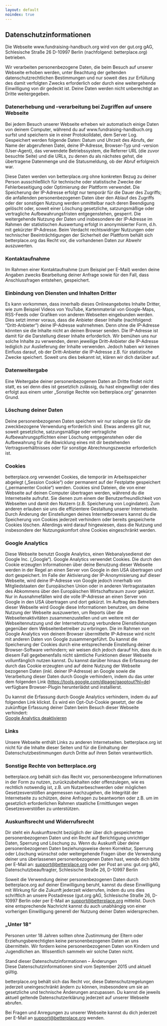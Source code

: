 ```yaml
---
layout: default
noindex: true
---
```


<div class="row">
  <div class="col-md-10 col-md-offset-1" style="text-align: left">
    <h2><span>Datenschutzinformationen</span></h2>
    <p>Die Webseite www.fundraising-handbuch.org wird von der gut.org gAG, Schlesische Straße 26 D-10997 Berlin (nachfolgend: betterplace.org) betrieben.</p>
    <p>Wir verarbeiten personenbezogene Daten, die beim Besuch auf unserer Webseite erhoben werden, unter Beachtung der geltenden datenschutzrechtlichen Bestimmungen und nur soweit dies zur Erfüllung des damit verfolgten Zwecks erforderlich oder durch eine weitergehende Einwilligung von dir gedeckt ist. Deine Daten werden nicht unberechtigt an Dritte weitergegeben.</p>
    <h3>Datenerhebung und –verarbeitung bei Zugriffen auf unsere Webseite</h3>
    <p>Bei jedem Besuch unserer Webseite erheben wir automatisch einige Daten von deinem Computer, während du auf www.fundraising-handbuch.org surfst und speichern sie in einer Protokolldatei, dem Server Log. Gespeichert werden folgende Daten: Datum und Uhrzeit des Abrufs, der Name der abgerufenen Datei, deine IP-Adresse, Browser-Typ und -version (User-Agent), das verwendete Betriebssystem, die Referrer URL (die zuvor besuchte Seite) und die URLs, zu denen du als nächstes gehst, die übertragene Datenmenge und die Statusmeldung, ob der Abruf erfolgreich war.</p>
    <p>Diese Daten werden von betterplace.org ohne konkreten Bezug zu deiner Person ausschließlich für technische oder statistische Zwecke der Fehlerbeseitigung oder Optimierung der Plattform verwendet. Die Speicherung der IP-Adresse erfolgt nur temporär für die Dauer des Zugriffs; die anfallenden personenbezogenen Daten über den Ablauf des Zugriffs oder der sonstigen Nutzung werden unmittelbar nach deren Beendigung gelöscht oder, soweit einer Löschung gesetzliche, satzungsmäßige oder vertragliche Aufbewahrungsfristen entgegenstehen, gesperrt. Die weitergehende Nutzung der Daten und insbesondere der IP-Adresse im Rahmen der statistischen Auswertung erfolgt in anonymisierter Form, d.h. mit gekürzter IP-Adresse. Beim Verdacht rechtswidriger Nutzungen oder technischer Beeinträchtigungen der Sicherheit der Plattform behält sich betterplace.org das Recht vor, die vorhandenen Daten zur Abwehr auszuwerten.</p>
    <h3>Kontaktaufnahme</h3>
    <p>Im Rahmen einer Kontaktaufnahme (zum Beispiel per E-Mail) werden deine Angaben zwecks Bearbeitung deiner Anfrage sowie für den Fall, dass Anschlussfragen entstehen, gespeichert. </p>
    <h3>Einbindung von Diensten und Inhalten Dritter</h3>
    <p>Es kann vorkommen, dass innerhalb dieses Onlineangebotes Inhalte Dritter, wie zum Beispiel Videos von YouTube, Kartenmaterial von Google-Maps, RSS-Feeds oder Grafiken von anderen Webseiten eingebunden werden. Dies setzt immer voraus, dass die Anbieter dieser Inhalte (nachfolgend: “Dritt-Anbieter”) deine IP-Adresse wahrnehmen. Denn ohne die IP-Adresse könnten sie die Inhalte nicht an deinen Browser senden. Die IP-Adresse ist damit für die Darstellung dieser Inhalte erforderlich. Wir bemühen uns nur solche Inhalte zu verwenden, deren jeweilige Dritt-Anbieter die IP-Adresse lediglich zur Auslieferung der Inhalte verwenden. Jedoch haben wir keinen Einfluss darauf, ob der Dritt-Anbieter die IP-Adresse z.B. für statistische Zwecke speichert. Soweit uns dies bekannt ist, klären wir dich darüber auf.</p>
    <h3>Datenweitergabe</h3>
    <p>Eine Weitergabe deiner personenbezogenen Daten an Dritte findet nicht statt, es sei denn dies ist gesetzlich zulässig, du hast eingewilligt oder dies erfolgt aus einem unter „Sonstige Rechte von betterplace.org“ genannten Grund.</p>
    <h3>Löschung deiner Daten</h3>
    <p>Deine personenbezogenen Daten speichern wir nur solange sie für die zweckbezogene Verwendung erforderlich sind. Etwas anderes gilt nur, soweit gesetzliche, satzungsmäßige oder vertragliche Aufbewahrungspflichten einer Löschung entgegenstehen oder die Aufbewahrung für die Abwicklung eines mit dir bestehenden Vertragsverhältnisses oder für sonstige Abrechnungszwecke erforderlich ist.</p>
    <h3>Cookies</h3>
    <p>betterplace.org verwendet Cookies, die temporär im Arbeitsspeicher abgelegt („Session Cookie“) oder permanent auf der Festplatte gespeichert („permanenter Cookie“) werden. Cookies sind Dateien, die von einer Webseite auf deinen Computer übertragen werden, während du die Internetseite aufrufst. Sie dienen zum einem der Benutzerfreundlichkeit von Webseiten und damit den Nutzern (z.B. Speicherung von Logindaten). Zum anderen erlauben sie uns die effizientere Gestaltung unserer Internetseite. Durch Änderung der Einstellungen deines Internetbrowsers kannst du die Speicherung von Cookies jederzeit verhindern oder bereits gespeicherte Cookies löschen. Allerdings wird darauf hingewiesen, dass die Nutzung und insbesondere der Nutzungskomfort ohne Cookies eingeschränkt werden.</p>
    <h3>Google Analytics</h3>
    <p>Diese Webseite benutzt Google Analytics, einen Webanalysedienst der Google Inc. („Google“). Google Analytics verwendet Cookies. Die durch den Cookie erzeugten Informationen über deine Benutzung dieser Webseite werden in der Regel an einen Server von Google in den USA übertragen und dort gespeichert. Im Falle der Aktivierung der IP-Anonymisierung auf dieser Webseite, wird deine IP-Adresse von Google jedoch innerhalb von Mitgliedstaaten der Europäischen Union oder in anderen Vertragsstaaten des Abkommens über den Europäischen Wirtschaftsraum zuvor gekürzt. Nur in Ausnahmefällen wird die volle IP-Adresse an einen Server von Google in den USA übertragen und dort gekürzt. Im Auftrag des Betreibers dieser Webseite wird Google diese Informationen benutzen, um deine Nutzung der Webseite auszuwerten, um Reports über die Webseitenaktivitäten zusammenzustellen und um weitere mit der Webseitennutzung und der Internetnutzung verbundene Dienstleistungen gegenüber dem Webseitenbetreiber zu erbringen. Die im Rahmen von Google Analytics von deinem Browser übermittelte IP-Adresse wird nicht mit anderen Daten von Google zusammengeführt. Du kannst die Speicherung der Cookies durch eine entsprechende Einstellung deiner Browser-Software verhindern; wir weisen dich jedoch darauf hin, dass du in diesem Fall gegebenenfalls nicht sämtliche Funktionen dieser Webseite vollumfänglich nutzen kannst. Du kannst darüber hinaus die Erfassung der durch das Cookie erzeugten und auf deine Nutzung der Webseite bezogenen Daten (inkl. deiner IP-Adresse) an Google sowie die Verarbeitung dieser Daten durch Google verhindern, indem du das unter dem folgenden Link (<a href="https://tools.google.com/dlpage/gaoptout?hl=de" target="_blank">https://tools.google.com/dlpage/gaoptout?hl=de</a>) verfügbare Browser-Plugin herunterlädst und installierst.</p>
    <p>Du kannst die Erfassung durch Google Analytics verhindern, indem du auf folgenden Link klickst. Es wird ein Opt-Out-Cookie gesetzt, der die zukünftige Erfassung deiner Daten beim Besuch dieser Webseite verhindert:<br>
      <a href="javascript:gaOptout()">Google Analytics deaktivieren</a></p>
    <h3>Links</h3>
    <p>Unsere Webseite enthält Links zu anderen Internetseiten. betterplace.org ist nicht für die Inhalte dieser Seiten und für die Einhaltung der Datenschutzbestimmungen durch Dritte auf ihren Seiten verantwortlich.</p>
    <h3>Sonstige Rechte von betterplace.org</h3>
    <p>betterplace.org behält sich das Recht vor, personenbezogene Informationen in der Form zu nutzen, zurückzubehalten oder offenzulegen, wie es rechtlich notwendig ist, z.B. um Nutzerbeschwerden oder möglichen Gesetzesverstößen angemessen nachzugehen, die Integrität der Internetseite zu schützen, deine Anfragen zu beantworten oder z.B. um im gesetzlich erforderlichen Rahmen staatliche Ermittlungen wegen Gesetzesverstößen zu unterstützen.</p>
    <h3>Auskunftsrecht und Widerrufsrecht</h3>
    <p>Dir steht ein Auskunftsrecht bezüglich der über dich gespeicherten personenbezogenen Daten und ein Recht auf Berichtigung unrichtiger Daten, Sperrung und Löschung zu. Wenn du Auskunft über deine personenbezogenen Daten beziehungsweise deren Korrektur, Sperrung oder Löschung wünschst oder weitergehende Fragen über die Verwendung deiner uns überlassenen personenbezogenen Daten hast, wende dich bitte per E-Mail an: <a href="mailto:support@betterplace.org">support@betterplace.org</a> oder per Post an uns: gut.org gAG, Datenschutzbeauftragter, Schlesische Straße 26, D-10997 Berlin</p>
    <p>Soweit die Verwendung deiner personenbezogenen Daten durch betterplace.org auf deiner Einwilligung beruht, kannst du diese Einwilligung mit Wirkung für die Zukunft jederzeit widerrufen, indem du uns dies schriftlich an unsere Postadresse (gut.org gAG, Schlesische Straße 26, D-10997 Berlin oder per E-Mail an <a href="mailto:support@betterplace.org">support@betterplace.org</a> mitteilst. Durch eine entsprechende Nachricht kannst du auch unabhängig von einer vorherigen Einwilligung generell der Nutzung deiner Daten widersprechen.</p>
    <h3>„Unter 18“</h3>
    <p>Personen unter 18 Jahren sollten ohne Zustimmung der Eltern oder Erziehungsberechtigten keine personenbezogenen Daten an uns übermitteln. Wir fordern keine personenbezogenen Daten von Kindern und Jugendlichen an. Wissentlich sammeln wir solche Daten nicht.</p>
    <p>Stand dieser Datenschutzinformationen – Änderungen<br>
      Diese Datenschutzinformationen sind vom September 2015 und aktuell gültig.</p>
    <p>betterplace.org behält sich das Recht vor, diese Datenschutzregelungen jederzeit uneingeschränkt ändern zu können, insbesondere um sie an gesetzliche und technische Änderungen anzupassen. Du kannst die jeweils aktuell geltende Datenschutzerklärung jederzeit auf unserer Webseite abrufen.</p>
    <p>Bei Fragen und Anregungen zu unserer Webseite kannst du dich jederzeit per E-Mail an <a href="mailto:support@betterplace.org">support@betterplace.org</a> wenden.</p>
  </div>
</div>
